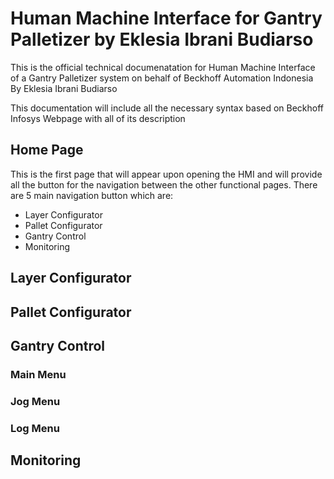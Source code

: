 # Human Machine Interface for Gantry Palletizer by Eklesia Ibrani Budiarso
This is the official technical documenatation for Human Machine Interface of a Gantry Palletizer system on behalf of Beckhoff Automation Indonesia By Eklesia Ibrani Budiarso

This documentation will include all the necessary syntax based on Beckhoff Infosys Webpage with all of its description
## Home Page
This is the first page that will appear upon opening the HMI and will provide all the button for the navigation between the other functional pages. 
There are 5 main navigation button which are:
- Layer Configurator
- Pallet Configurator
- Gantry Control
- Monitoring
## Layer Configurator
## Pallet Configurator
## Gantry Control
### Main Menu
### Jog Menu
### Log Menu
## Monitoring
